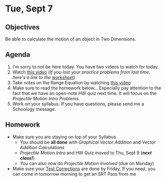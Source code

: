 Tue, Sept 7
=========  

Objectives
------------
Be able to calculate the motion of an object in Two Dimensions.

Agenda  
---------  

1. I'm sorry to not be here today.  You have two videos to watch for today.
2. Watch [this video]() (*If you lost your practice problems from last time, here's a link to the [worksheet](https://avon.schoology.com/page/5280722337)*)
3. Take notes on the Range Equation by watching [this video](https://avon.schoology.com/course/5138386902/materials/gp/5249121209)
4. Make sure to read the homework below... Especially pay attention to the fact that we have an open-note HW quiz next time.  It will focus on the *Projectile Motion Intro Problems*.
5. Work on your syllabus.  If you have questions, please send me a Schoology message.


Homework
-------------  

- Make sure you are staying on top of your Syllabus
	- You should be **all done** with *Graphical Vector Addition* and *Vector Addition Calculations*
	- *Projectile Motion Intro* and HW Quiz moved to Thu, Sept 9 (*__next class!__*)
	- You can also now do *Projectile Motion Involved* (due on Monday)
- Make sure your [Test Corrections][correct] are done by Friday.  If you need, you can come in tomorrow morning to get an SRT Pass from me


[correct]: https://avon.schoology.com/assignment/5144957009/
<!--stackedit_data:
eyJoaXN0b3J5IjpbLTE5NzYwMjU4NzcsLTE5NTgxNTc3MzAsMz
gyNDc5MDYzLC0xNTEwMDkyMDc0LDIwNDI5NzA1NjUsLTg4NDk5
MTM0MiwtMzQ4ODQyMzkzLC05NjkzNzU5MDYsMzgzNTY4MDI5LC
0xMTk0MDM4NjQ3LDc3MTEwOTAxOSwtMjA5OTc3NTIyNSwtMTg0
NzA5NTIzMCwxOTU5MjE3MTczLDU3ODg1MTMzOCwtMTk3NzYwMD
Y0NSwtMTQ2MTcyMTY0NywtMTI5NjE1MTUwOCwtMTEzOTc2NTkz
Niw0ODU1MzEzMjddfQ==
-->